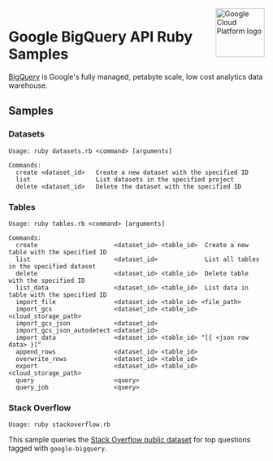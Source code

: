<img src="https://avatars2.githubusercontent.com/u/2810941?v=3&s=96" alt="Google Cloud Platform logo" title="Google Cloud Platform" align="right" height="96" width="96"/>

# Google BigQuery API Ruby Samples

[BigQuery][bigquery_docs] is Google's fully managed, petabyte scale, low cost
analytics data warehouse.

[bigquery_docs]: https://cloud.google.com/bigquery/docs/

## Samples

### Datasets

```
Usage: ruby datasets.rb <command> [arguments]

Commands:
  create <dataset_id>   Create a new dataset with the specified ID
  list                  List datasets in the specified project
  delete <dataset_id>   Delete the dataset with the specified ID
```

### Tables

```
Usage: ruby tables.rb <command> [arguments]

Commands:
  create                     <dataset_id> <table_id>  Create a new table with the specified ID
  list                       <dataset_id>             List all tables in the specified dataset
  delete                     <dataset_id> <table_id>  Delete table with the specified ID
  list_data                  <dataset_id> <table_id>  List data in table with the specified ID
  import_file                <dataset_id> <table_id> <file_path>
  import_gcs                 <dataset_id> <table_id> <cloud_storage_path>
  import_gcs_json            <dataset_id>
  import_gcs_json_autodetect <dataset_id>
  import_data                <dataset_id> <table_id> "[{ <json row data> }]"
  append_rows                <dataset_id> <table_id>
  overwrite_rows             <dataset_id> <table_id>
  export                     <dataset_id> <table_id> <cloud_storage_path>
  query                      <query>
  query_job                  <query>
```

### Stack Overflow

```
Usage: ruby stackoverflow.rb
```

This sample queries the [Stack Overflow public
dataset][stackoverflow_dataset] for top questions tagged with
`google-bigquery`.

[stackoverflow_dataset]: https://cloud.google.com/bigquery/public-data/stackoverflow
